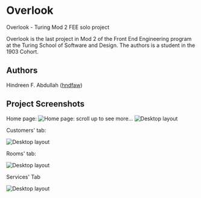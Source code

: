# Overlook
Overlook - Turing Mod 2 FEE solo project

Overlook is the last project in Mod 2 of the Front End Engineering program at the Turing School of Software and Design. The authors is a student in the 1903 Cohort.

## Authors
Hindreen F. Abdullah ([hndfaw](https://github.com/hndfaw))

## Project Screenshots


Home page:
![Home page: scroll up to see more...](https://github.com/hndfaw/webpack-starter-kit/blob/master/src/images/overlook-home-page.gif)
![Desktop layout](https://github.com/hndfaw/webpack-starter-kit/blob/master/src/images/overlook-home.png)


Customers' tab:

![Desktop layout](https://github.com/hndfaw/webpack-starter-kit/blob/master/src/images/overlook-customers.png)


Rooms' tab:

![Desktop layout](https://github.com/hndfaw/webpack-starter-kit/blob/master/src/images/overlook-rooms.png)


Services' Tab

![Desktop layout](https://github.com/hndfaw/webpack-starter-kit/blob/master/src/images/overlook-services.png)


